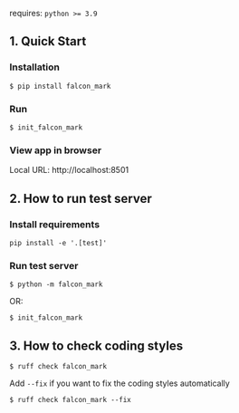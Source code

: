 requires: `python >= 3.9`

## 1. Quick Start
### Installation
```shell
$ pip install falcon_mark
```

### Run
```shell
$ init_falcon_mark
```

### View app in browser

Local URL: http://localhost:8501

## 2. How to run test server

### Install requirements
``` shell
pip install -e '.[test]'
```

### Run test server
```
$ python -m falcon_mark
```

OR:

```shell
$ init_falcon_mark
```

## 3. How to check coding styles

```shell
$ ruff check falcon_mark
```

Add `--fix` if you want to fix the coding styles automatically
```shell
$ ruff check falcon_mark --fix
```
